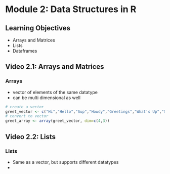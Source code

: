 # Module 2: Data Structures in R
## Learning Objectives
* Arrays and Matrices
* Lists
* Dataframes

## Video 2.1: Arrays and Matrices
### Arrays
* vector of elements of the same datatype
* can be multi dimensional as well 
```R
# create a vector
greet_vector <- c("Hi","Hello","Sup","Howdy","Greetings","What's Up","Salut")
# convert to vector
greet_array <- array(greet_vector, dim=c(4,3))

```

## Video 2.2: Lists
### Lists
* Same as a vector, but supports different datatypes
*  